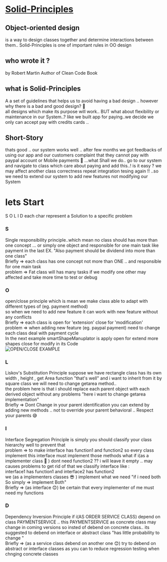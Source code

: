 

# [Solid-Principles](https://en.wikipedia.org/wiki/SOLID)

## Object-oriented design 
is a way to design classes together and determine interactions  between them..
Solid-Principles is one of important rules in OO design 
## who wrote it ?
by Robert Martin Author of Clean Code Book
## what is Solid-Principles 
A a set of guidelines that helps us to avoid having a bad design .. however why there is a bad and good design? 🤨
<br />all designs which make its purpose will work.. BUT what about flexibility or maintenance in our System..?
like we built app for paying..we decide we only can accept pay with credits cards ..
## Short-Story
thats good .. our system works well .. after few months we got feedbacks of using our app and our customers 
complaint that they cannot pay with paypal account or Mobile payments 🥺 ...what Shall we do..
go to our system and navigate to class which care about paying and add this..! is it easy ?
we may affect another class correctness repeat integration tesing again !! ..so we need to extend our system to add new features not modifying our System
# lets Start
 S O L I D each char represent a Solution to a specific problem
### S
Single responsibility principle..which mean no class should has more than one  concept ... or simply one object and responsible for one main task like payment in the last EX. "Also payment should be dividend into more than one class"
 <br />Briefly => each class has one concept not more than ONE .. and responsible for one main task
 <br />problem => Fat class will has many tasks if we modify one other may affected and take more time to test or debug
### O
open/close principle which is mean we make class able to adapt with different types of (eg. payment method)
 <br /> so when we need to add new feature it can work with new feature without any conflicts 
 <br />Briefly => each class is open for 'extension' close for 'modification' 
 <br />problem => when adding new feature (eg. paypal payment)  need to change each class deal with payment cycle 
 <br /> In the next example smartShapeManuplator is apply open for extend more shapes close for modify in its Code  
 ![OPEN/CLOSE EXAMPLE](https://player.slideplayer.com/15/4573787/data/images/img8.png)
 ### L
 Liskov's Substitution Principle 
 suppose we have rectangle class has its own width , height , get Area function "that's well"
 and i want to inherit from it by square class we will need to change getarea method..
 <br />the problem here is that  i should replace each parent object  with each derived object without any problems "here i want to change getarea implementation"
 <br />Briefly => Dont Change in your parent identification you can extend by adding new methods .. 
  not to override your parent behavioral .. Respect your parents 😅
  ### I
  Interface Segregation Principle is simply you should classify your class hierarchy well to prevent that
  <br /> problem => to make interface has function1 and function2 so every class implement this interface must implement those methods
  what if i(as a implementer class 🧐 ) dont need function2 ?? i will leave it empty .. may causes problems 
  to get rid of that we classify interface like :
  <br />interface1 has function1 and interface2 has function2  
  we (as a implementers classes 😎 ) implement what we need "if i need both So simply => implement Both"
   <br />Briefly => (as interface 😊) be certain that every implementer of me  must need my functions
   ### D
   Dependency Inversion Principle 
   if i(AS ORDER SERVICE CLASS) depend on class PAYMENTSERVICE .. this PAYMENTSERVICE as concrete class may change in coming versions
   so insted of debend on concrete class.. its suggested to debend on interface or abstract class "has little probability to change "
   <br />Briefly => (as  a service class debend on another one 😊) try to debend on abstract or interface classes as you can to reduce regression testing when chnging concrete classes
   



 
 
